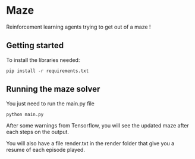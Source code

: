 # Maze
Reinforcement learning agents trying to get out of a maze !

## Getting started
To install the libraries needed:
```
pip install -r requirements.txt
```

## Running the maze solver
You just need to run the main.py file
```
python main.py
```
After some warnings from Tensorflow, you will see the updated maze after each steps on the output.

You will also have a file render.txt in the render folder that give you a resume of each episode played.